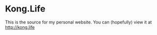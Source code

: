 # Kong.Life
This is the source for my personal website. You can (hopefully) view it at http://kong.life
